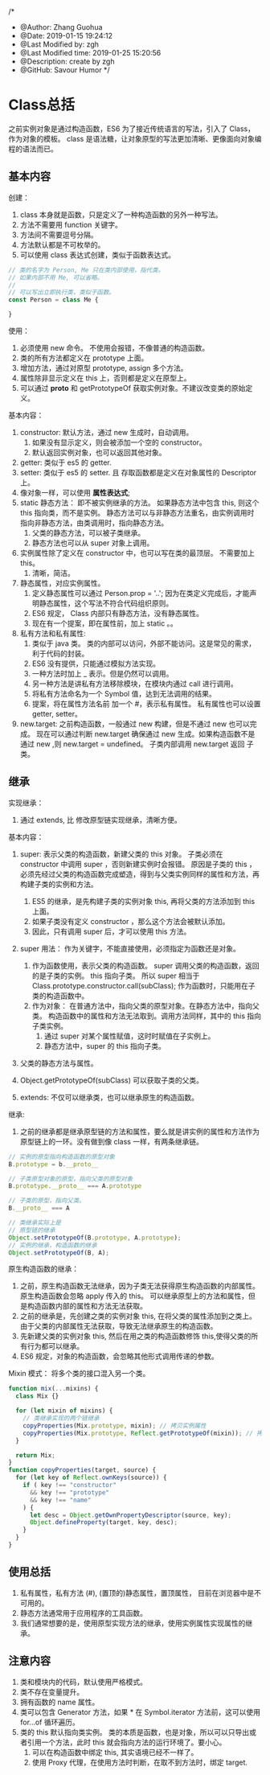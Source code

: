 /*
* @Author: Zhang Guohua
* @Date:   2019-01-15 19:24:12
* @Last Modified by:   zgh
* @Last Modified time: 2019-01-25 15:20:56
* @Description: create by zgh
* @GitHub: Savour Humor
*/
# Class总括
之前实例对象是通过构造函数，ES6 为了接近传统语言的写法，引入了 Class，作为对象的模板。 class 是语法糖，让对象原型的写法更加清晰、更像面向对象编程的语法而已。 

## 基本内容
创建：

1. class 本身就是函数，只是定义了一种构造函数的另外一种写法。 
2. 方法不需要用 function 关键字。
3. 方法间不需要逗号分隔。
4. 方法默认都是不可枚举的。
5. 可以使用 class 表达式创建，类似于函数表达式。
```js
// 类的名字为 Person, Me 只在类内部使用，指代类。
// 如果内部不用 Me, 可以省略。
// 
// 可以写出立即执行类，类似于函数。
const Person = class Me {

}
```

使用：

1. 必须使用 new 命令。 不使用会报错，不像普通的构造函数。
2. 类的所有方法都定义在 prototype 上面。
3. 增加方法，通过对原型 prototype, assign 多个方法。
4. 属性除非显示定义在 this 上，否则都是定义在原型上。
5. 可以通过 __proto__ 和 getPrototypeOf 获取实例对象。不建议改变类的原始定义。

基本内容：

1. constructor: 默认方法，通过 new 生成时，自动调用。
    1. 如果没有显示定义，则会被添加一个空的 constructor。
    2. 默认返回实例对象，也可以返回其他对象。
2. getter: 类似于 es5 的 getter.
3. setter: 类似于 es5 的 setter. 且 存取函数都是定义在对象属性的 Descriptor 上。
4. 像对象一样，可以使用 **属性表达式**;
5. static 静态方法： 即不被实例继承的方法。 如果静态方法中包含 this, 则这个 this 指向类，而不是实例。 静态方法可以与非静态方法重名，由实例调用时 指向非静态方法，由类调用时，指向静态方法。
    1. 父类的静态方法，可以被子类继承。
    2. 静态方法也可以从 super 对象上调用。
6. 实例属性除了定义在 constructor 中，也可以写在类的最顶层。 不需要加上 this。
    1. 清晰，简洁。
7. 静态属性，对应实例属性。
    1. 定义静态属性可以通过 Person.prop = '..'; 因为在类定义完成后，才能声明静态属性，这个写法不符合代码组织原则。
    2. ES6 规定， Class 内部只有静态方法，没有静态属性。
    3. 现在有一个提案，即在属性前，加上 static 。。
8. 私有方法和私有属性:
    1. 类似于 java 类。 类的内部可以访问，外部不能访问。这是常见的需求，利于代码的封装。
    2. ES6 没有提供，只能通过模拟方法实现。
    3. 一种方法时加上 _ 表示。但是仍然可以调用。
    4. 另一种方法是讲私有方法移除模块，在模块内通过 call 进行调用。
    5. 将私有方法命名为一个 Symbol 值，达到无法调用的结果。
    6. 提案，将在属性方法名前 加一个 #，表示私有属性。 私有属性也可以设置 getter, setter。
9. new.target: 之前构造函数，一般通过 new 构建，但是不通过 new 也可以完成。 现在可以通过判断 new.target 确保通过 new 生成。如果构造函数不是通过 new ,则 new.target = undefined。 子类内部调用 new.target 返回 子类。

## 继承

实现继承：

1. 通过 extends, 比 修改原型链实现继承，清晰方便。

基本内容：

1. super: 表示父类的构造函数，新建父类的 this 对象。 子类必须在 constructor 中调用 super ，否则新建实例时会报错。 原因是子类的 this ，必须先经过父类的构造函数完成塑造，得到与父类实例同样的属性和方法，再构建子类的实例和方法。
    1. ES5 的继承，是先构建子类的实例对象 this, 再将父类的方法添加到 this 上面。
    2. 如果子类没有定义 constructor ，那么这个方法会被默认添加。
    3. 因此，只有调用 super 后，才可以使用 this 方法。
2. super 用法： 作为关键字，不能直接使用，必须指定为函数还是对象。
    1. 作为函数使用，表示父类的构造函数。 super 调用父类的构造函数，返回的是子类的实例。 this 指向子类。 所以 super 相当于 Class.prototype.constructor.call(subClass); 作为函数时，只能用在子类的构造函数中。
    2. 作为对象： 在普通方法中，指向父类的原型对象。在静态方法中，指向父类。 构造函数中的属性和方法无法取到。调用方法同样，其中的 this 指向子类实例。
        1. 通过 super 对某个属性赋值，这时时赋值在子实例上。
        2. 静态方法中，super 的 this 指向子类。

2. 父类的静态方法与属性。
3. Object.getPrototypeOf(subClass) 可以获取子类的父类。
4. extends: 不仅可以继承类，也可以继承原生的构造函数。

继承:
1. 之前的继承都是继承原型链的方法和属性，要么就是讲实例的属性和方法作为原型链上的一环。没有做到像 class 一样，有两条继承链。
```js
// 实例的原型指向构造函数的原型对象
B.prototype = b.__proto__

// 子类原型对象的原型，指向父类的原型对象
B.prototype.__proto__ === A.prototype

// 子类的原型，指向父类。
B.__proto__ === A

// 类继承实际上是
// 原型链的继承
Object.setPrototypeOf(B.prototype, A.prototype);
// 实例的继承，构造函数的继承
Object.setPrototypeOf(B, A);
```

原生构造函数的继承：

1. 之前，原生构造函数无法继承，因为子类无法获得原生构造函数的内部属性。原生构造函数会忽略 apply 传入的 this。 可以继承原型上的方法和属性，但是构造函数内部的属性和方法无法获取。
2. 之前的继承是，先创建之类的实例对象 this, 在将父类的属性添加到之类上。由于父类的内部属性无法获取，导致无法继承原生的构造函数。
3. 先新建父类的实例对象 this, 然后在用之类的构造函数修饰 this,使得父类的所有行为都可以继承。
4. ES6 规定，对象的构造函数，会忽略其他形式调用传递的参数。

Mixin 模式：
将多个类的接口混入另一个类。
```js
function mix(...mixins) {
  class Mix {}

  for (let mixin of mixins) {
    // 类继承实现的两个链继承
    copyProperties(Mix.prototype, mixin); // 拷贝实例属性
    copyProperties(Mix.prototype, Reflect.getPrototypeOf(mixin)); // 拷贝原型属性
  }

  return Mix;
}
function copyProperties(target, source) {
  for (let key of Reflect.ownKeys(source)) {
    if ( key !== "constructor"
      && key !== "prototype"
      && key !== "name"
    ) {
      let desc = Object.getOwnPropertyDescriptor(source, key);
      Object.defineProperty(target, key, desc);
    }
  }
}
```

## 使用总括
1. 私有属性，私有方法 (#), (置顶的)静态属性，置顶属性， 目前在浏览器中是不可用的。 
2. 静态方法通常用于应用程序的工具函数。
3. 我们通常想要的是，使用原型实现方法的继承，使用实例属性实现属性的继承。

## 注意内容
1. 类和模块内的代码，默认使用严格模式。
2. 类不存在变量提升。
3. 拥有函数的 name 属性。
4. 类可以包含 Generator 方法，如果 * 在 Symbol.iterator 方法前，这可以使用 for...of 循环遍历。
5. 类的 this 默认指向类实例。 类的本质是函数，也是对象，所以可以只导出或者引用一个方法，此时 this 就会指向方法的运行环境了。要小心。
    1. 可以在构造函数中绑定 this, 其实语境已经不一样了。
    2. 使用 Proxy 代理，在使用方法时判断，在取不到方法时，绑定 target.
